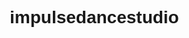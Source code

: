 # impulsedancestudio
<!DOCTYPE html>
<html lang="ru">
<head>
    <meta charset="UTF-8">
    <meta name="viewport" content="width=device-width, initial-scale=1.0">
    <title>Dance Magic Studio</title>
    <style>
        * { margin: 0; padding: 0; box-sizing: border-box; }
        body { font-family: Arial, sans-serif; }
        
        /* Шапка */
        .header {
            background: #2c3e50;
            color: white;
            padding: 20px;
            text-align: center;
        }

        /* Основной контент */
        .hero {
            background: url('https://tinyurl.com/dance-bg') center/cover;
            height: 80vh;
            display: flex;
            align-items: center;
            justify-content: center;
            color: white;
            text-shadow: 2px 2px 4px rgba(0,0,0,0.5);
        }

        /* Кнопка */
        .cta-button {
            background: #e74c3c;
            color: white;
            padding: 15px 30px;
            border-radius: 25px;
            text-decoration: none;
            font-weight: bold;
            transition: 0.3s;
        }
        .cta-button:hover { background: #c0392b; }

        /* Адаптивность */
        @media (max-width: 768px) {
            .hero { height: 60vh; }
            h1 { font-size: 24px; }
        }
    </style>
</head>
<body>
    <header class="header">
        <h1>Dance Magic Studio</h1>
    </header>

    <div class="hero">
        <div>
            <h1>Научись танцевать за 1 месяц!</h1>
            <a href="#contact" class="cta-button">Записаться</a>
        </div>
    </div>
</body>
</html>